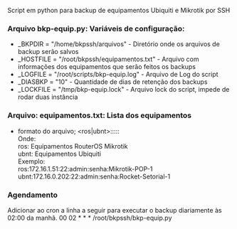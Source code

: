 Script em python para backup de equipamentos Ubiquiti e Mikrotik por SSH

### Arquivo bkp-equip.py: Variáveis de configuração:
- _BKPDIR = "/home/bkpssh/arquivos" - Diretório onde os arquivos de backup serão salvos
- _HOSTFILE = "/root/bkpssh/equipamentos.txt" - Arquivo com informações dos equipamentos que serão feitos os backups
- _LOGFILE = "/root/scripts/bkp-equip.log" - Arquivo de Log do script
- _DIASBKP = "10" - Quantidade de dias de retenção dos backups
- _LOCKFILE = "/tmp/bkp-equip.lock" - Arquivo lock do script, impede de rodar duas instância

### Arquivo: equipamentos.txt: Lista dos equipamentos
- formato do arquivo;
<ros|ubnt>:<ip>:<port>:<user>:<pass>:<name>  
Onde:  
  ros: Equipamentos RouterOS Mikrotik  
  ubnt: Equipamentos Ubiquiti  
Exemplo:  
  ros:172.16.1.51:22:admin:senha:Mikrotik-POP-1  
  ubnt:172.16.0.202:22:admin:senha:Rocket-Setorial-1  
  
### Agendamento
Adicionar ao cron a linha a seguir para executar o backup diariamente às 02:00 da manhã.
00 02 * * * /root/bkpssh/bkp-equip.py

